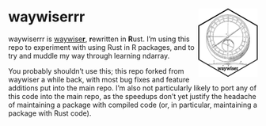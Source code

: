 
<!-- README.md is generated from README.Rmd. Please edit that file -->

# waywiserrr <a href="https://mikemahoney218.github.io/waywiser/"><img src="man/figures/logo.png" align="right" height="138" /></a>

waywiserrr is
[waywise**r**](https://mikemahoney218.github.io/waywiser/),
**r**ewritten in **R**ust. I’m using this repo to experiment with using
Rust in R packages, and to try and muddle my way through learning
ndarray.

You probably shouldn’t use this; this repo forked from waywiser a while
back, with most bug fixes and feature additions put into the main repo.
I’m also not particularly likely to port any of this code into the main
repo, as the speedups don’t yet justify the headache of maintaining a
package with compiled code (or, in particular, maintaining a package
with Rust code).
